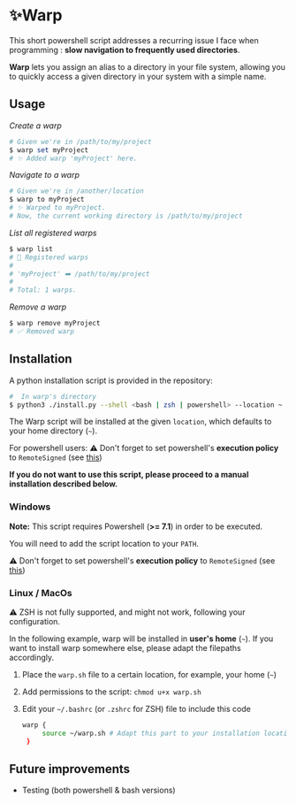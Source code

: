 # ✨Warp

This short powershell script addresses a recurring issue I face when programming : **slow navigation to frequently used directories**.

**Warp** lets you assign an alias to a directory in your file system, allowing you to quickly access a given directory in your system with a simple name.

## Usage

_Create a warp_

```powershell
# Given we're in /path/to/my/project
$ warp set myProject
# ✨ Added warp 'myProject' here.
```

_Navigate to a warp_

```powershell
# Given we're in /another/location
$ warp to myProject
# ✨ Warped to myProject.
# Now, the current working directory is /path/to/my/project
```

_List all registered warps_

```powershell
$ warp list
# 📖 Registered warps
#
# 'myProject' ➡️ /path/to/my/project
#
# Total: 1 warps.
```

_Remove a warp_

```powershell
$ warp remove myProject
# ✅ Removed warp
```

## Installation

A python installation script is provided in the repository:

```bash
#  In warp's directory
$ python3 ./install.py --shell <bash | zsh | powershell> --location ~
```

The Warp script will be installed at the given `location`, which defaults to your home directory (`~`).

For powershell users: ⚠️ Don't forget to set powershell's **execution policy** to `RemoteSigned` (see [this](https://learn.microsoft.com/en-us/powershell/module/microsoft.powershell.security/set-executionpolicy?view=powershell-7.5))

**If you do not want to use this script, please proceed to a manual installation described below.**

### Windows

**Note:** This script requires Powershell (**>= 7.1**) in order to be executed.

You will need to add the script location to your `PATH`.

⚠️ Don't forget to set powershell's **execution policy** to `RemoteSigned` (see [this](https://learn.microsoft.com/en-us/powershell/module/microsoft.powershell.security/set-executionpolicy?view=powershell-7.5))

### Linux / MacOs

⚠️ ZSH is not fully supported, and might not work, following your configuration. 

In the following example, warp will be installed in **user's home** (`~`). If you want to install warp somewhere else, please adapt the filepaths accordingly.  

1. Place the `warp.sh` file to a certain location, for example, your home (`~`)
2. Add permissions to the script: `chmod u+x warp.sh`
3. Edit your `~/.bashrc` (or `.zshrc` for ZSH) file to include this code

   ```bash
   warp {
        source ~/warp.sh # Adapt this part to your installation location
    }
   ```

## Future improvements

- Testing (both powershell & bash versions)
